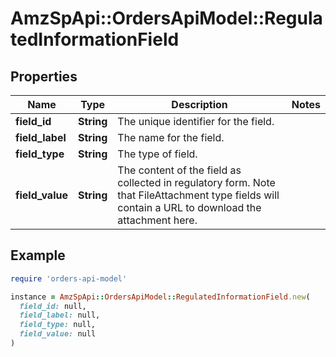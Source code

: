 # AmzSpApi::OrdersApiModel::RegulatedInformationField

## Properties

| Name | Type | Description | Notes |
| ---- | ---- | ----------- | ----- |
| **field_id** | **String** | The unique identifier for the field. |  |
| **field_label** | **String** | The name for the field. |  |
| **field_type** | **String** | The type of field. |  |
| **field_value** | **String** | The content of the field as collected in regulatory form. Note that FileAttachment type fields will contain a URL to download the attachment here. |  |

## Example

```ruby
require 'orders-api-model'

instance = AmzSpApi::OrdersApiModel::RegulatedInformationField.new(
  field_id: null,
  field_label: null,
  field_type: null,
  field_value: null
)
```

